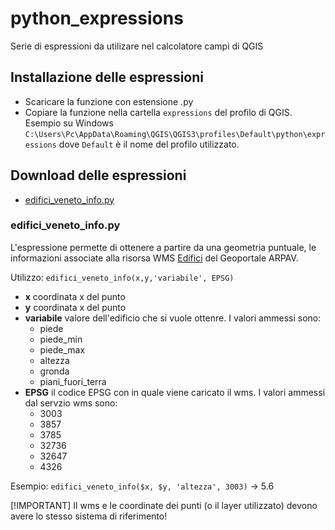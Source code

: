 # python_expressions
Serie di espressioni da utilizare nel calcolatore campi di QGIS

## Installazione delle espressioni
- Scaricare la funzione con estensione .py
- Copiare la funzione nella cartella `expressions` del profilo di QGIS. Esempio su Windows `C:\Users\Pc\AppData\Roaming\QGIS\QGIS3\profiles\Default\python\expressions` dove `Default` è il nome del profilo utilizzato.

## Download delle espressioni
- [edifici_veneto_info.py](https://raw.githubusercontent.com/ludovico85/GIS-RESOURCES/master/python_expression/expression/edifici_veneto_info.py)

### edifici_veneto_info.py
L'espressione permette di ottenere a partire da una geometria puntuale, le informazioni associate alla risorsa WMS [Edifici](https://gaia.arpa.veneto.it/layers/dbnir:geonode:v_edifici) del Geoportale ARPAV.

Utilizzo: `edifici_veneto_info(x,y,'variabile', EPSG)`
- **x** coordinata x del punto
- **y** coordinata x del punto
- **variabile** valore dell'edificio che si vuole ottenre. I valori ammessi sono:
	- piede
    - piede_min
	- piede_max
	- altezza
	- gronda
	- piani_fuori_terra
- **EPSG** il codice EPSG con in quale viene caricato il wms. I valori ammessi dal servzio wms sono:
	- 3003
    - 3857
	- 3785
    - 32736
    - 32647
    - 4326

Esempio: `edifici_veneto_info($x, $y, 'altezza', 3003)` -> 5.6

[!IMPORTANT] 
Il wms e le coordinate dei punti (o il layer utilizzato) devono avere lo stesso sistema di riferimento!